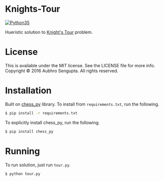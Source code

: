 # Knights-Tour

[![Python35](https://img.shields.io/badge/python-3.5-blue.svg)](https://www.python.org/downloads/release/python-350/)

Hueristic solution to [Knight's Tour](https://en.wikipedia.org/wiki/Knight's_tour) problem.

# License
This is available under the MIT license. See the LICENSE file for more info. 
Copyright © 2016 Aubhro Sengupta. All rights reserved.

# Installation
Built on [chess_py](https://github.com/LordDarkula/chess_py) library. To install from `requirements.txt`, run the 
following.
```bash
$ pip install -r requirements.txt
```
To explicitly install chess_py, run the following.
```bash
$ pip install chess_py
```

# Running
To run solution, just run `tour.py`.
```bash
$ python tour.py
```
